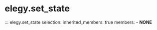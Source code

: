 
# elegy.set_state

::: elegy.set_state
    selection:
        inherited_members: true
        members:
            - __NONE__
        